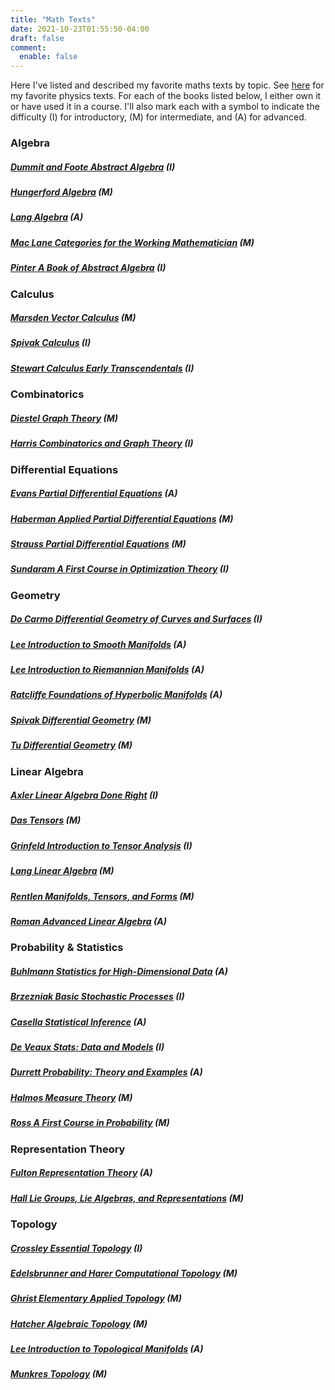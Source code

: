 ```yaml
---
title: "Math Texts"
date: 2021-10-23T01:55:50-04:00
draft: false
comment:
  enable: false
---
```

Here I've listed and described my favorite maths texts by topic. See [here](/texts-physics) for my favorite physics texts.
For each of the books listed below, I either own it or have
used it in a course. I'll also mark each with a symbol to indicate the difficulty (I) for introductory, (M) for
intermediate, and (A) for advanced.

### Algebra

##### [Dummit and Foote _Abstract Algebra_](https://amzn.to/2Vk3CTe) (I)
##### [Hungerford _Algebra_](https://amzn.to/2VMu7ji) (M)
##### [Lang _Algebra_](https://amzn.to/2DNslo2) (A)
##### [Mac Lane _Categories for the Working Mathematician_](https://amzn.to/2GVRTQt) (M)
##### [Pinter _A Book of Abstract Algebra_](https://amzn.to/2DMolE9) (I)

### Calculus

##### [Marsden _Vector Calculus_](https://amzn.to/2GUCAYv) (M)
##### [Spivak _Calculus_](https://amzn.to/2JeGu0R) (I)
##### [Stewart _Calculus Early Transcendentals_](https://amzn.to/2DNNPBf) (I)

### Combinatorics

##### [Diestel _Graph Theory_](https://amzn.to/2H0sTZz) (M)
##### [Harris _Combinatorics and Graph Theory_](https://amzn.to/2Vc1T26) (I)

### Differential Equations

##### [Evans _Partial Differential Equations_](https://amzn.to/2ZUPzln) (A)
##### [Haberman _Applied Partial Differential Equations_](https://amzn.to/2VFZV9H) (M)
##### [Strauss _Partial Differential Equations_](https://amzn.to/2DLMLh4) (M)
##### [Sundaram _A First Course in Optimization Theory_](https://amzn.to/2VMAh2U) (I)

### Geometry

##### [Do Carmo _Differential Geometry of Curves and Surfaces_](https://amzn.to/2V0H4lg) (I)
##### [Lee _Introduction to Smooth Manifolds_](https://amzn.to/2VBhwQb) (A)
##### [Lee _Introduction to Riemannian Manifolds_](https://amzn.to/2VcDYja) (A)
##### [Ratcliffe _Foundations of Hyperbolic Manifolds_](https://amzn.to/2vCxhYh) (A)
##### [Spivak _Differential Geometry_](https://amzn.to/2LnUeJp) (M)
##### [Tu _Differential Geometry_](https://amzn.to/2vEjyQG) (M)

### Linear Algebra

##### [Axler _Linear Algebra Done Right_](https://amzn.to/2VcE628) (I)
##### [Das _Tensors_](https://amzn.to/2VeMtKv) (M)
##### [Grinfeld _Introduction to Tensor Analysis_](https://amzn.to/2VgIxsA) (I)
##### [Lang _Linear Algebra_](https://amzn.to/2VJBw31) (M)
##### [Rentlen _Manifolds, Tensors, and Forms_](https://amzn.to/2VNH24u) (M)
##### [Roman _Advanced Linear Algebra_](https://amzn.to/2VGXC63) (A)

### Probability & Statistics

##### [Buhlmann _Statistics for High-Dimensional Data_](https://amzn.to/2VI6Wqu) (A)
##### [Brzezniak _Basic Stochastic Processes_](https://amzn.to/2LhWlyq) (I)
##### [Casella _Statistical Inference_](https://amzn.to/2VIRGtq) (A)
##### [De Veaux _Stats: Data and Models_](https://amzn.to/2LjOIaM) (I)
##### [Durrett _Probability: Theory and Examples_](https://amzn.to/2vCxZVy) (A)
##### [Halmos _Measure Theory_](https://amzn.to/2LjRHjz) (M)
##### [Ross _A First Course in Probability_](https://amzn.to/2H1ompW) (M)

### Representation Theory

##### [Fulton _Representation Theory_](https://amzn.to/2VgKa9G) (A)
##### [Hall _Lie Groups, Lie Algebras, and Representations_](https://amzn.to/2Vg63Gg) (M)

### Topology

##### [Crossley _Essential Topology_](https://amzn.to/2Vdj6bB) (I)
##### [Edelsbrunner and Harer _Computational Topology_](https://amzn.to/2VDxx8d) (M)
##### [Ghrist _Elementary Applied Topology_](https://amzn.to/2DNQnzj) (M)
##### [Hatcher _Algebraic Topology_](https://amzn.to/2VeNfHp) (M)
##### [Lee _Introduction to Topological Manifolds_](https://amzn.to/2VNdLqA) (A)
##### [Munkres _Topology_](https://amzn.to/2DHWODZ) (M)
